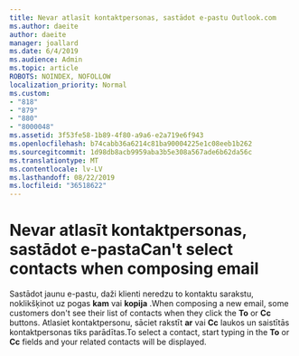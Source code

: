 ```yaml
---
title: Nevar atlasīt kontaktpersonas, sastādot e-pastu Outlook.com
ms.author: daeite
author: daeite
manager: joallard
ms.date: 6/4/2019
ms.audience: Admin
ms.topic: article
ROBOTS: NOINDEX, NOFOLLOW
localization_priority: Normal
ms.custom:
- "818"
- "879"
- "880"
- "8000048"
ms.assetid: 3f53fe58-1b89-4f80-a9a6-e2a719e6f943
ms.openlocfilehash: b74cabb36a6214c81ba90004225e1c08eeb1b262
ms.sourcegitcommit: 1d98db8acb9959aba3b5e308a567ade6b62da56c
ms.translationtype: MT
ms.contentlocale: lv-LV
ms.lasthandoff: 08/22/2019
ms.locfileid: "36518622"
---
```

# <a name="cant-select-contacts-when-composing-email"></a><span data-ttu-id="32078-102">Nevar atlasīt kontaktpersonas, sastādot e-pasta</span><span class="sxs-lookup"><span data-stu-id="32078-102">Can't select contacts when composing email</span></span>

<span data-ttu-id="32078-103">Sastādot jaunu e-pastu, daži klienti neredzu to kontaktu sarakstu, noklikšķinot uz pogas **kam** vai **kopija** .</span><span class="sxs-lookup"><span data-stu-id="32078-103">When composing a new email, some customers don't see their list of contacts when they click the **To** or **Cc** buttons.</span></span> <span data-ttu-id="32078-104">Atlasiet kontaktpersonu, sāciet rakstīt **ar** vai **Cc** laukos un saistītās kontaktpersonas tiks parādītas.</span><span class="sxs-lookup"><span data-stu-id="32078-104">To select a contact, start typing in the **To** or **Cc** fields and your related contacts will be displayed.</span></span>
